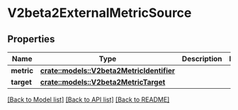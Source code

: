 # V2beta2ExternalMetricSource

## Properties

Name | Type | Description | Notes
------------ | ------------- | ------------- | -------------
**metric** | [**crate::models::V2beta2MetricIdentifier**](v2beta2.MetricIdentifier.md) |  | 
**target** | [**crate::models::V2beta2MetricTarget**](v2beta2.MetricTarget.md) |  | 

[[Back to Model list]](../README.md#documentation-for-models) [[Back to API list]](../README.md#documentation-for-api-endpoints) [[Back to README]](../README.md)


